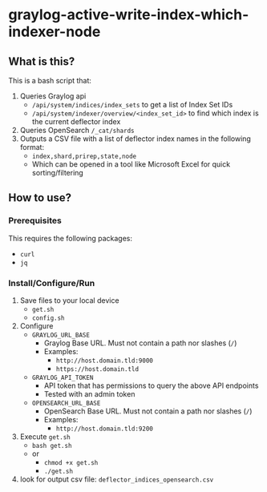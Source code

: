 # graylog-active-write-index-which-indexer-node

## What is this?

This is a bash script that:

1. Queries Graylog api
    * `/api/system/indices/index_sets` to get a list of Index Set IDs
    * `/api/system/indexer/overview/<index_set_id>` to find which index is the current deflector index
2. Queries OpenSearch `/_cat/shards`
3. Outputs a CSV file with a list of deflector index names in the following format:
    * `index,shard,prirep,state,node`
    * Which can be opened in a tool like Microsoft Excel for quick sorting/filtering

## How to use?

### Prerequisites

This requires the following packages:

* `curl`
* `jq`

### Install/Configure/Run

1. Save files to your local device
    * `get.sh`
    * `config.sh`
2. Configure
    * `GRAYLOG_URL_BASE`
        * Graylog Base URL. Must not contain a path nor slashes (`/`)
        * Examples:
            * `http://host.domain.tld:9000`
            * `https://host.domain.tld`
    * `GRAYLOG_API_TOKEN`
        * API token that has permissions to query the above API endpoints
        * Tested with an admin token
    * `OPENSEARCH_URL_BASE`
        * OpenSearch Base URL. Must not contain a path nor slashes (`/`)
        * Examples:
            * `http://host.domain.tld:9200`
3. Execute `get.sh`
    * `bash get.sh`
    * or
        * `chmod +x get.sh`
        * `./get.sh`
4. look for output csv file: `deflector_indices_opensearch.csv`